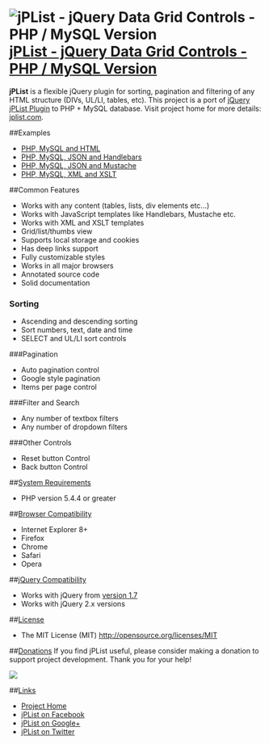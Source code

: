 # ![jPList - jQuery Data Grid Controls - PHP / MySQL Version](http://jplist.com/content/img/common/rocket-50.png) [jPList - jQuery Data Grid Controls - PHP / MySQL Version](http://jplist.com)

**jPList** is a flexible jQuery plugin for sorting, pagination and filtering of any HTML structure (DIVs, UL/LI, tables, etc). This project is a port of [jQuery jPList Plugin](https://github.com/no81no/jplist) to PHP + MySQL database. Visit project home for more details: [jplist.com](http://jplist.com).

##Examples
- [PHP, MySQL and HTML](http://jplist.com/datasourcesexamples/php-mysql-json-handlebars-demo)
- [PHP, MySQL, JSON and Handlebars](http://jplist.com/datasourcesexamples/php-mysql-json-handlebars-demo)
- [PHP, MySQL, JSON and Mustache](http://jplist.com/datasourcesexamples/php-mysql-json-mustache-demo)
- [PHP, MySQL, XML and XSLT](http://jplist.com/datasourcesexamples/php-mysql-xml-xslt-demo)

##Common Features
- Works with any content (tables, lists, div elements etc...)
- Works with JavaScript templates like Handlebars, Mustache etc.
- Works with XML and XSLT templates
- Grid/list/thumbs view
- Supports local storage and cookies
- Has deep links support
- Fully customizable styles
- Works in all major browsers
- Annotated source code
- Solid documentation

### Sorting
- Ascending and descending sorting
- Sort numbers, text, date and time
- SELECT and UL/LI sort controls

###Pagination
- Auto pagination control
- Google style pagination
- Items per page control

###Filter and Search
- Any number of textbox filters
- Any number of dropdown filters

###Other Controls
- Reset button Control
- Back button Control

##[System Requirements](#system-requirements)
- PHP version 5.4.4 or greater

##[Browser Compatibility](#browser-compatibility)
- Internet Explorer 8+
- Firefox
- Chrome
- Safari
- Opera

##[jQuery Compatibility](jquery-compatibility)
- Works with jQuery from [version 1.7](http://code.jquery.com/jquery-1.7.min.js)
- Works with jQuery 2.x versions

##[License](#license)
- The MIT License (MIT) http://opensource.org/licenses/MIT

##[Donations](#donation)
If you find jPList useful, please consider making a donation to support project development. Thank you for your help!

[![](https://www.paypalobjects.com/en_US/i/btn/btn_donateCC_LG.gif)](https://www.paypal.com/cgi-bin/webscr?cmd=_s-xclick&hosted_button_id=N54PFNPQ8ZJSU)

##[Links](#links)
- [Project Home](http://jplist.com)
- [jPList on Facebook](https://www.facebook.com/jplist)
- [jPList on Google+](https://plus.google.com/+Jplistjs)
- [jPList on Twitter](https://twitter.com/jquery_jplist)